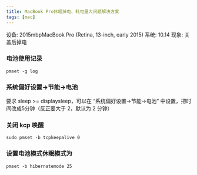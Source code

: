 ```yaml
---
title: MacBook Pro休眠掉电、耗电量大问题解决方案
tags: [mac]
---
```



设备: 2015mbpMacBook Pro (Retina, 13-inch, early 2015)
系统: 10.14
现象: 关盖后掉电

### 电池使用记录

`pmset -g log`


### 系统偏好设置->节能->电池

要求 sleep >= displaysleep，可以在 “系统偏好设置->节能->电池” 中设置，把时间改成5分钟（反正要大于 2，默认为 2 分钟）


### 关闭 kcp 唤醒

`sudo pmset -b tcpkeepalive 0`

### 设置电池模式休眠模式为

`pmset -b hibernatemode 25`
